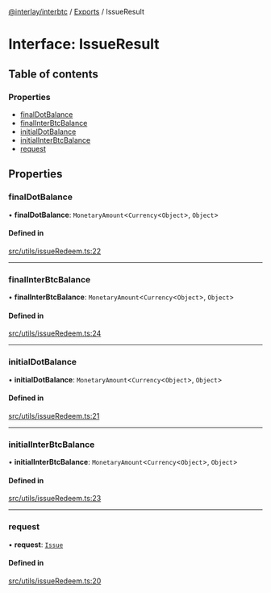 [@interlay/interbtc](/README.md) / [Exports](/modules.md) / IssueResult

# Interface: IssueResult

## Table of contents

### Properties

- [finalDotBalance](/interfaces/issueresult.md#finaldotbalance)
- [finalInterBtcBalance](/interfaces/issueresult.md#finalinterbtcbalance)
- [initialDotBalance](/interfaces/issueresult.md#initialdotbalance)
- [initialInterBtcBalance](/interfaces/issueresult.md#initialinterbtcbalance)
- [request](/interfaces/issueresult.md#request)

## Properties

### finalDotBalance

• **finalDotBalance**: `MonetaryAmount`<`Currency`<`Object`\>, `Object`\>

#### Defined in

[src/utils/issueRedeem.ts:22](https://github.com/interlay/interbtc-js/blob/0c8155e/src/utils/issueRedeem.ts#L22)

___

### finalInterBtcBalance

• **finalInterBtcBalance**: `MonetaryAmount`<`Currency`<`Object`\>, `Object`\>

#### Defined in

[src/utils/issueRedeem.ts:24](https://github.com/interlay/interbtc-js/blob/0c8155e/src/utils/issueRedeem.ts#L24)

___

### initialDotBalance

• **initialDotBalance**: `MonetaryAmount`<`Currency`<`Object`\>, `Object`\>

#### Defined in

[src/utils/issueRedeem.ts:21](https://github.com/interlay/interbtc-js/blob/0c8155e/src/utils/issueRedeem.ts#L21)

___

### initialInterBtcBalance

• **initialInterBtcBalance**: `MonetaryAmount`<`Currency`<`Object`\>, `Object`\>

#### Defined in

[src/utils/issueRedeem.ts:23](https://github.com/interlay/interbtc-js/blob/0c8155e/src/utils/issueRedeem.ts#L23)

___

### request

• **request**: [`Issue`](/interfaces/issue.md)

#### Defined in

[src/utils/issueRedeem.ts:20](https://github.com/interlay/interbtc-js/blob/0c8155e/src/utils/issueRedeem.ts#L20)
